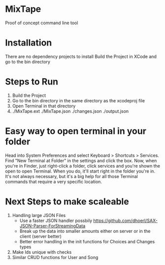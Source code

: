 # MixTape
Proof of concept command line tool

# Installation
There are no dependency projects to install
Build the Project in XCode and go to the bin directory 

# Steps to Run
1. Build the Project
2. Go to the bin directory in the same directory as the xcodeproj file
3. Open Terminal in that directory
4. ./MixTape.ext ./MixTape.json ./changes.json ./output.json

# Easy way to open terminal in your folder
Head into System Preferences and select Keyboard > Shortcuts > Services. Find "New Terminal at Folder" in the settings and click the box. Now, when you're in Finder, just right-click a folder, click services and you're shown the open to open Terminal. When you do, it'll start right in the folder you're in. It's not always necessary, but it's a big help for all those Terminal commands that require a very specific location.

# Next Steps to make scaleable
1. Handling large JSON Files
    - Use a faster JSON handler possbily https://github.com/dhoerl/SAX-JSON-Parser-ForStreamingData
    - Break up the data into smaller amounts either on server or in the client (server better)
    - Better error handling in the init functions for Choices and Changes types
2. Make Ids unique with checks
3. Similar CRUD functions for User and Song
